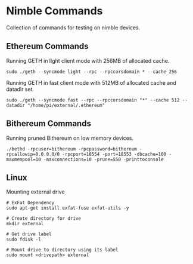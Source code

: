 # Nimble Commands
Collection of commands for testing on nimble devices.

## Ethereum Commands
Running GETH in light client mode with 256MB of allocated cache.
```shell
sudo ./geth --syncmode light --rpc --rpccorsdomain * --cache 256
```

Running GETH in fast client mode with 512MB of allocated cache and datadir set.
```shell
sudo ./geth --syncmode fast --rpc --rpccorsdomain "*" --cache 512 --datadir "/home/pi/external/.ethereum"
```

## Bithereum Commands
Running pruned Bithereum on low memory devices.
```shell
./bethd -rpcuser=bithereum -rpcpassword=bithereum -rpcallowip=0.0.0.0/0 -rpcport=18554 -port=18553 -dbcache=100 -maxmempool=10 -maxconnections=10 -prune=550 -printtoconsole
```

## Linux 
Mounting external drive
```shell 
# ExFat Dependency
sudo apt-get install exfat-fuse exfat-utils -y 

# Create directory for drive
mkdir external

# Get drive label
sudo fdisk -l 

# Mount drive to directory using its label
sudo mount <drivepath> external
```
